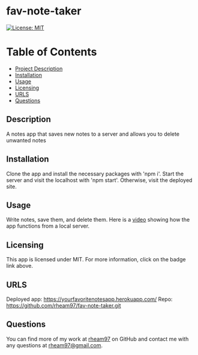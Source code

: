 # fav-note-taker

  [![License: MIT](https://img.shields.io/badge/License-MIT-yellow.svg)](https://opensource.org/licenses/MIT)

  # Table of Contents
  * [Project Description](#description)
  * [Installation](#installation)
  * [Usage](#usage)
  * [Licensing](#license)
  * [URLS](#urls)
  * [Questions](#questions)
  
  <a name="description"></a>
  ## Description
  A notes app that saves new notes to a server and allows you to delete unwanted notes 

  <a name="install"></a>
  ## Installation
  Clone the app and install the necessary packages with 'npm i'. Start the server and visit the localhost with 'npm start'. Otherwise, visit the deployed site.

  <a name="usage"></a>
  ## Usage
  Write notes, save them, and delete them.
  Here is a [video](https://drive.google.com/file/d/1_iQVerYvkmyWjE0pBfpfSEfPejvFMVOP/view) showing how the app functions from a local server.

  <a name="license"></a>
  ## Licensing
  This app is licensed under MIT. For more information, click on the badge link above.

  <a name="urls"></a>
  ## URLS
  Deployed app: https://yourfavoritenotesapp.herokuapp.com/
  Repo: https://github.com/rheam97/fav-note-taker.git
  

  <a name="questions"></a>
  ## Questions
  You can find more of my work at [rheam97](https://github.com/rheam97)
  on GitHub and contact me with any questions
  at rheam97@gmail.com.


